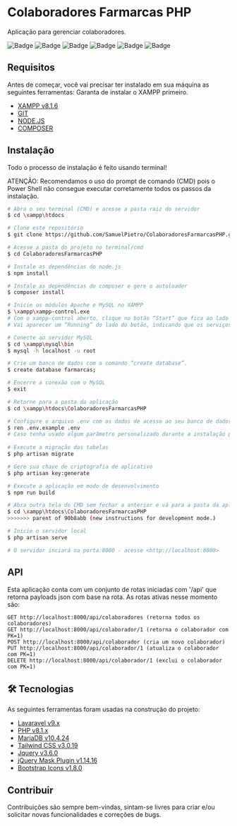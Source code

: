 # Colaboradores Farmarcas PHP
Aplicação para gerenciar colaboradores.

![Badge](https://img.shields.io/github/stars/SamuelPietro/ColaboradoresFarmarcasPHP) ![Badge](https://img.shields.io/github/forks/SamuelPietro/ColaboradoresFarmarcasPHP) ![Badge](https://img.shields.io/github/languages/top/SamuelPietro/ColaboradoresFarmarcasPHP) ![Badge](https://img.shields.io/github/release/SamuelPietro/ColaboradoresFarmarcasPHP) ![Badge](https://img.shields.io/github/issues/SamuelPietro/ColaboradoresFarmarcasPHP) ![Badge](https://img.shields.io/github/repo-size/SamuelPietro/ColaboradoresFarmarcasPHP)


## Requisitos
Antes de começar, você vai precisar ter instalado em sua máquina as seguintes ferramentas:
Garanta de instalar o XAMPP primeiro.
* [XAMPP v8.1.6](https://www.apachefriends.org/download.html)
* [GIT](https://git-scm.com/downloads)
* [NODE.JS](https://nodejs.org/en/download/)
* [COMPOSER](https://getcomposer.org/download/)



## Instalação
Todo o processo de instalação é feito usando terminal!

ATENÇÂO: Recomendamos o uso do prompt de comando (CMD) pois o Power Shell não consegue executar
corretamente todos os passos da instalação.

```bash
# Abra o seu terminal (CMD) e acesse a pasta raiz do servidor
$ cd \xampp\htdocs

# Clone este repositório
$ git clone https://github.com/SamuelPietro/ColaboradoresFarmarcasPHP.git

# Acesse a pasta do projeto no terminal/cmd
$ cd ColaboradoresFarmarcasPHP

# Instale as dependências do node.js
$ npm install

# Instale as dependências do composer e gere o autoloader
$ composer install

# Inicie os módulos Apache e MySQL no XAMPP
$ \xampp\xampp-control.exe
# Com o xampp-control aberto, clique no botão “Start” que fica ao lado de “MySQL” e “Apache”.
# Vai aparecer um “Running” do lado do botão, indicando que os serviços estão rodando nas respectivas portas.

# Conecte ao servidor MySQL
$ cd \xampp\mysql\bin
$ mysql -h localhost -u root

# Crie um banco de dados com o comando “create database”.
$ create database farmarcas;

# Encerre a conexão com o MySQL
$ exit

# Retorne para a pasta da aplicação
$ cd \xampp\htdocs\ColaboradoresFarmarcasPHP

# Configure o arquivo .env com os dados de acesso ao seu banco de dados
$ ren .env.example .env
# Caso tenha usado algum parâmetro personalizado durante a instalação pode ser necessário informa-los no arquivo .env
 
# Execute a migração das tabelas
$ php artisan migrate

# Gere sua chave de criptografia de aplicativo
$ php artisan key:generate

# Execute a aplicação em modo de desenvolvimento
$ npm run build

# Abra outra tela do CMD sem fechar a anterior e vá para a pasta da aplicação
$ cd \xampp\htdocs\ColaboradoresFarmarcasPHP
>>>>>>> parent of 90b8abb (new instructions for development mode.)

# Inicie o servidor local
$ php artisan serve

# O servidor inciará na porta:8000 - acesse <http://localhost:8000>
```

## API
Esta aplicação conta com um conjunto de rotas iniciadas com '/api' que retorna payloads json com base na rota.
As rotas ativas nesse momento são:


```
GET http://localhost:8000/api/colaboradores (retorna todos os colaboradores)
GET http://localhost:8000/api/colaborador/1 (retorna o colaborador com PK=1)
POST http://localhost:8000/api/colaborador (cria um novo colaborador)
PUT http://localhost:8000/api/colaborador/1 (atualiza o colaborador com PK=1)
DELETE http://localhost:8000/api/colaborador/1 (exclui o colaborador com PK=1)
```

## 🛠 Tecnologias
As seguintes ferramentas foram usadas na construção do projeto:

- [Lavaravel v9.x](https://laravel.com/)
- [PHP v8.1.x](https://www.php.net/releases/8.1/en.php)
- [MariaDB v10.4.24](https://mariadb.com/kb/en/mariadb-10424-release-notes/)
- [Tailwind CSS v3.0.19](https://tailwindcss.com/)
- [Jquery v3.6.0](https://blog.jquery.com/2021/03/02/jquery-3-6-0-released/)
- [jQuery Mask Plugin v1.14.16](https://igorescobar.github.io/jQuery-Mask-Plugin/)
- [Bootstrap Icons v1.8.0](https://icons.getbootstrap.com/)


## Contribuir
Contribuições são sempre bem-vindas, sintam-se livres para criar e/ou solicitar novas funcionalidades e correções de bugs.
